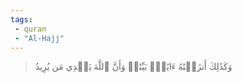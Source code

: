 ```yaml
---
tags: 
 - quran 
 - "Al-Hajj"
---
```


> وَكَذَٰلِكَ أَنزَلۡنَٰهُ ءَايَٰتِۭ بَيِّنَٰتٖ وَأَنَّ ٱللَّهَ يَهۡدِي مَن يُرِيدُ
